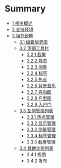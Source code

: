 # Summary

* [1  相关概述](README.md)
* [2  支持环境](chapter1.md)
* [3  操作说明](1.md)
  * [3.1  编辑版界面](31-bian-ji-ban-jie-mian.md)
  * [3.2  顶部工具栏](32-ding-bu-gong-ju-lan.md)
    * [3.2.1  截屏](32-ding-bu-gong-ju-lan/321-jie-ping.md)
    * [3.2.2  导览](32-ding-bu-gong-ju-lan/322-dao-lan.md)
    * [3.2.3  测量](32-ding-bu-gong-ju-lan/323-ce-liang.md)
    * [3.2.4  标签](32-ding-bu-gong-ju-lan/324-biao-qian.md)
    * [3.2.5  热点](32-ding-bu-gong-ju-lan/325-re-dian.md)
    * [3.2.6  背景音乐](32-ding-bu-gong-ju-lan/326-bei-jing-yin-le.md)
    * [3.2.7  导向图](32-ding-bu-gong-ju-lan/327-dao-xiang-tu.md)
    * [3.2.8  户型图](32-ding-bu-gong-ju-lan/328-hu-xing-tu.md)
    * [3.2.9  入户门](32-ding-bu-gong-ju-lan/329-ru-hu-men.md)
  * [3.3  左侧管理列表](1/32-ding-bu-gong-ju-lan.md)
    * [3.3.1  热点管理](1/32-ding-bu-gong-ju-lan/331-re-dian-guan-li.md)
    * [3.3.2  显示管理](1/32-ding-bu-gong-ju-lan/332-xian-shi-guan-li.md)
    * [3.3.3  测量管理](1/32-ding-bu-gong-ju-lan/333-ce-liang-guan-li.md)
    * [3.3.4  标签管理](1/32-ding-bu-gong-ju-lan/334-biao-qian-guan-li.md)
    * 3.3.5  截屏管理
  * [3.4  其他功能列表](1/bian-ji.md)
    * 3.4.1  视图
    * 3.4.2  发布

